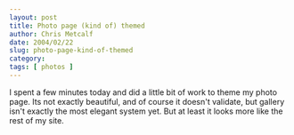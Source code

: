 ```yaml
---
layout: post
title: Photo page (kind of) themed
author: Chris Metcalf
date: 2004/02/22
slug: photo-page-kind-of-themed
category: 
tags: [ photos ]
---
```


I spent a few minutes today and did a little bit of work to theme my photo page.  Its not exactly beautiful, and of course it doesn't validate, but gallery isn't exactly the most elegant system yet. But at least it looks more like the rest of my site.
